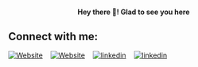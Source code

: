 <h4 align="center">Hey there 👋! Glad to see you here</h1>

## Connect with me:
[![Website](https://img.shields.io/website?label=abhishekjnvk.in&logo=Google%20Chrome&style=flat-square&url=https://abhishekjnvk.in/)](https://link.abhishekjnvk.in/go/0M3s)&nbsp;&nbsp;&nbsp;
[![Website](https://img.shields.io/website?label=Blogs&logo=Google%20Chrome&style=flat-square&url=https://abhishekjnvk.in/blog)](https://link.abhishekjnvk.in/go/mLY9)&nbsp;&nbsp;&nbsp;
[![linkedin](https://img.shields.io/website?label=/abhishekjnvk&logo=LinkedIn&style=flat-square&url=https://abhishekjnvk.in/)](https://link.abhishekjnvk.in/go/0C3L)&nbsp;&nbsp;&nbsp;
[![linkedin](https://img.shields.io/website?label=abhishekkumarjnvk@gmail.com&logo=Gmail&style=flat-square&url=https://abhishekjnvk.in/)](https://link.abhishekjnvk.in/go/Enl9)&nbsp;&nbsp;&nbsp;
<!--
## Statics:
<img alt="GitHub Stats" align="left" width="30%" src="https://github-readme-stats.vercel.app/api/?username=abhishekjnvk&show_icons=true&hide_border=false&count_private=true" />
<img alt="GitHub Stats" width="33%" align="right" src="https://github-readme-stats.vercel.app/api/top-langs?username=abhishekjnvk&layout=compact&hide=css&custom_title=Most%20used%20languages" />
<img align="center" width="33%"  src="https://github-readme-streak-stats.herokuapp.com/?user=abhishekjnvk" alt="abhishekjnvk" />
-->

[website]: https://resume.abhishekjnvk.in
[linkedin]: https://www.linkedin.com/in/abhishekjnvk
